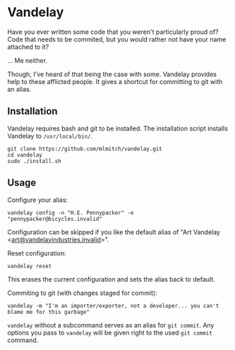# Vandelay 
Have you ever written some code that you weren't particularly proud of? 
Code that needs to be commited, but you would rather not have your name attached to it?

... Me neither.

Though, I've heard of that being the case with some.
Vandelay provides help to these afflicted people.
It gives a shortcut for committing to git with an alias.

## Installation
Vandelay requires bash and git to be installed.
The installation script installs Vandelay to `/usr/local/bin/`.

```
git clone https://github.com/mlmitch/vandelay.git
cd vandelay
sudo ./install.sh
```

## Usage
Configure your alias:
```
vandelay config -n "H.E. Pennypacker" -e "pennypacker@bicycles.invalid"
```
Configuration can be skipped if you like the default alias of "Art Vandelay \<art@vandelayindustries.invalid\>".

Reset configuration:
```
vandelay reset
```
This erases the current configuration and sets the alias back to default.

Commiting to git (with changes staged for commit):
```
vandelay -m "I'm an importer/exporter, not a developer... you can't blame me for this garbage"
```

`vandelay` without a subcommand serves as an alias for `git commit`. Any options you pass to `vandelay` will be given right to the used `git commit` command.
 
